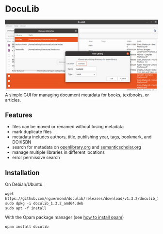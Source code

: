 # DocuLib
![screenshot.png](/icons/screenshot-1.png)
A simple GUI for managing document metadata for books, textbooks, or articles.

## Features
* files can be moved or renamed without losing metadata
* mark duplicate files
* metadata includes authors, title, publishing year, tags, bookmark, and DOI/ISBN
* search for metadata on [openlibrary.org](https://openlibrary.org/) and [semanticscholar.org](https://www.semanticscholar.org/)
* manage multiple libraries in different locations
* error permissive search

## Installation
On Debian/Ubuntu:
```
wget https://github.com/nguermond/doculib/releases/download/v1.3.2/doculib_1.3.2_amd64.deb
sudo dpkg -i doculib_1.3.2_amd64.deb
sudo apt -f install
```

With the Opam package manager (see [how to install opam](https://opam.ocaml.org/doc/Install.html))
```
opam install doculib
```
